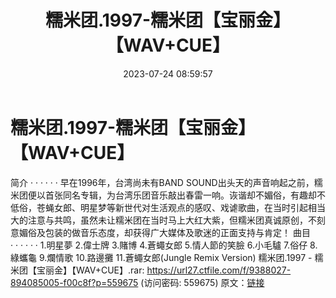 ﻿---
title: 糯米团.1997-糯米团【宝丽金】【WAV+CUE】
date: 2023-07-24 08:59:57
categories: WAV车载音乐、镜像
tags: 华语中文
---
# 糯米团.1997-糯米团【宝丽金】【WAV+CUE】

简介
· · · · · ·
早在1996年，台湾尚未有BAND
SOUND出头天的声音响起之前，糯米团便以首张同名专辑，为台湾乐团音乐敲出春雷一响。诙谐却不媚俗，有趣却不低俗，苍蝇女郎、明星梦等新世代对生活观点的感叹、戏谑歌曲，在当时引起相当大的注意与共鸣，虽然未让糯米团在当时马上大红大紫，但糯米团真诚原创，不刻意媚俗及包装的做音乐态度，却获得广大媒体及歌迷的正面支持与肯定！
曲目
· · · · · ·
1.明星夢
2.偉士牌
3.賭博
4.蒼蠅女郎
5.情人節的笑臉
6.小毛驢
7.俗仔
8.綠蠵龜
9.爛情歌
10.路邊攤
11.蒼蠅女郎(Jungle Remix Version)
糯米团.1997 - 糯米团【宝丽金】【WAV+CUE】.rar: https://url27.ctfile.com/f/9388027-894085005-f00c8f?p=559675
(访问密码: 559675)
原文：[链接](https://blog.sina.com.cn/s/blog_1647c7e76010312td.html)